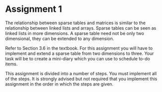 # Assignment 1

The relationship between sparse tables and matrices is similar to the relationship between linked lists
and arrays. Sparse tables can be seen as linked lists in more dimensions. A sparse table need not be
only two dimensional, they can be extended to any dimension.  
  
Refer to Section 3.6 in the textbook. For this assignment you will have to implement and extend a
sparse table from two dimensions to three. Your task will be to create a mini-diary which you can use
to schedule to-do items.  
  
This assignment is divided into a number of steps. You must implement all of the steps. It is strongly
advised but not required that you implement this assignment in the order in which the steps are given.
